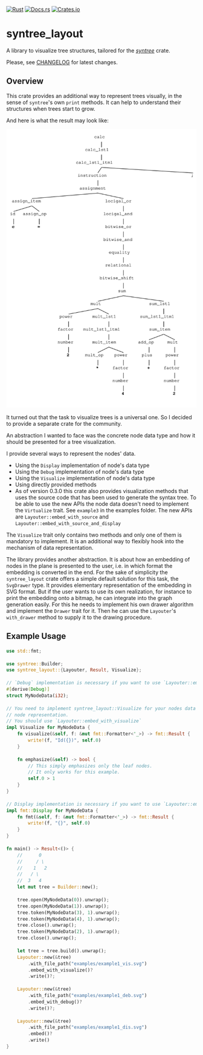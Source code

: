 <!-- markdownlint-disable first-line-h1 -->
[![Rust](https://github.com/jsinger67/syntree_layout/actions/workflows/rust.yml/badge.svg)](https://github.com/jsinger67/syntree_layout/actions/workflows/rust.yml)
[![Docs.rs](https://docs.rs/syntree_layout/badge.svg)](https://docs.rs/syntree_layout)
[![Crates.io](https://img.shields.io/crates/v/syntree_layout.svg)](https://crates.io/crates/syntree_layout)
<!-- markdownlint-enable first-line-h1 -->

# syntree_layout

A library to visualize tree structures, tailored for the
*[syntree](https://github.com/udoprog/syntree)* crate.

Please, see [CHANGELOG](CHANGELOG.md) for latest changes.

## Overview

This crate provides an additional way to represent trees visually, in the sense of `syntree`'s own
`print` methods.
It can help to understand their structures when trees start to grow.

And here is what the result may look like:

![example.svg](./examples/example2.svg)

It turned out that the task to visualize trees is a universal one. So I decided to provide a
separate crate for the community.

An abstraction I wanted to face was the concrete node data type and how it should be presented for
a tree visualization.

I provide several ways to represent the nodes' data.

* Using the `Display` implementation of node's data type
* Using the `Debug` implementation of node's data type
* Using the `Visualize` implementation of node's data type
* Using directly provided methods
* As of version 0.3.0 this crate also provides visualization methods that uses the source code that
has been used to generate the syntax tree. To be able to use the new APIs the node data doesn't need
to implement the `Virtualize` trait. See `example3` in the examples folder.
The new APIs are `Layouter::embed_with_source` and  `Layouter::embed_with_source_and_display`

The `Visualize` trait only contains two methods and only one of them is mandatory to implement.
It is an additional way to flexibly hook into the mechanism of data representation.

The library provides another abstraction. It is about how an embedding of nodes in the plane is
presented to the user, i.e. in which format the embedding is converted in the end. For the sake of
simplicity the `syntree_layout` crate offers a simple default solution for this task, the
`SvgDrawer` type. It provides elementary representation of the embedding in SVG format. But if the
user wants to use its own realization, for instance to print the embedding onto a bitmap, he can
integrate into the graph generation easily. For this he needs to implement his own drawer algorithm
and implement the `Drawer` trait for it. Then he can use the `Layouter`'s `with_drawer` method to
supply it to the drawing procedure.

## Example Usage

```rust
use std::fmt;

use syntree::Builder;
use syntree_layout::{Layouter, Result, Visualize};

// `Debug` implementation is necessary if you want to use `Layouter::embed_with_debug`
#[derive(Debug)]
struct MyNodeData(i32);

// You need to implement syntree_layout::Visualize for your nodes data type if you want your own
// node representation.
// You should use `Layouter::embed_with_visualize`
impl Visualize for MyNodeData {
    fn visualize(&self, f: &mut fmt::Formatter<'_>) -> fmt::Result {
        write!(f, "Id({})", self.0)
    }

    fn emphasize(&self) -> bool {
        // This simply emphasizes only the leaf nodes.
        // It only works for this example.
        self.0 > 1
    }
}

// Display implementation is necessary if you want to use `Layouter::embed`
impl fmt::Display for MyNodeData {
    fn fmt(&self, f: &mut fmt::Formatter<'_>) -> fmt::Result {
        write!(f, "{}", self.0)
    }
}

fn main() -> Result<()> {
    //      0
    //     / \
    //    1   2
    //   / \
    //  3   4
    let mut tree = Builder::new();

    tree.open(MyNodeData(0)).unwrap();
    tree.open(MyNodeData(1)).unwrap();
    tree.token(MyNodeData(3), 1).unwrap();
    tree.token(MyNodeData(4), 1).unwrap();
    tree.close().unwrap();
    tree.token(MyNodeData(2), 1).unwrap();
    tree.close().unwrap();

    let tree = tree.build().unwrap();
    Layouter::new(&tree)
        .with_file_path("examples/example1_vis.svg")
        .embed_with_visualize()?
        .write()?;

    Layouter::new(&tree)
        .with_file_path("examples/example1_deb.svg")
        .embed_with_debug()?
        .write()?;

    Layouter::new(&tree)
        .with_file_path("examples/example1_dis.svg")
        .embed()?
        .write()
}
```

